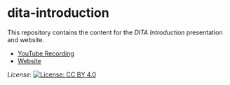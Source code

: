 dita-introduction
=================

This repository contains the content for the *DITA Introduction* presentation and website.

* [YouTube Recording](https://youtu.be/yxRv5n9w0I4) 
* [Website](https://stefanjung.netlify.app/dita-introduction/)

*License*: [![License: CC BY 4.0](https://licensebuttons.net/l/by/4.0/80x15.png)](http://creativecommons.org/licenses/by/4.0/)

